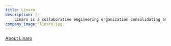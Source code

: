 ```yaml
---
title: Linaro
description: |-
    Linaro is a collaborative engineering organization consolidating and optimizing open source software and tools for the ARM architecture.
company_image: linaro.jpg
---
```

[About Linaro](/about/)